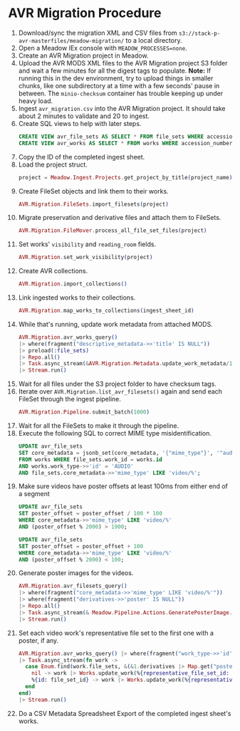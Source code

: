 # AVR Migration Procedure

1. Download/sync the migration XML and CSV files from `s3://stack-p-avr-masterfiles/meadow-migration/`
   to a local directory.
2. Open a Meadow IEx console with `MEADOW_PROCESSES=none`.
3. Create an AVR Migration project in Meadow.
4. Upload the AVR MODS XML files to the AVR Migration project S3 folder and wait a few
   minutes for all the digest tags to populate. **Note:** If running this in the dev environment,
   try to upload things in smaller chunks, like one subdirectory at a time with a few seconds'
   pause in between. The `minio-checksum` container has trouble keeping up under heavy load.
5. Ingest `avr_migration.csv` into the AVR Migration project. It should take about 2 minutes to 
   validate and 20 to ingest.
6. Create SQL views to help with later steps.
   ```sql
   CREATE VIEW avr_file_sets AS SELECT * FROM file_sets WHERE accession_number LIKE 'avr:%' AND accession_number NOT LIKE '%:mods';
   CREATE VIEW avr_works AS SELECT * FROM works WHERE accession_number LIKE 'avr:%';
   ```
7. Copy the ID of the completed ingest sheet.
8. Load the project struct.
   ```elixir
   project = Meadow.Ingest.Projects.get_project_by_title(project_name)
   ```
9. Create FileSet objects and link them to their works.
   ```elixir
   AVR.Migration.FileSets.import_filesets(project)
   ```
10. Migrate preservation and derivative files and attach them to FileSets.
    ```elixir
    AVR.Migration.FileMover.process_all_file_set_files(project)
    ```
11. Set works' `visibility` and `reading_room` fields.
    ```elixir
    AVR.Migration.set_work_visibility(project)
    ```
12. Create AVR collections.
    ```elixir
    AVR.Migration.import_collections()
    ```
13. Link ingested works to their collections.
    ```elixir
    AVR.Migration.map_works_to_collections(ingest_sheet_id)
    ```
14. While that's running, update work metadata from attached MODS.
    ```elixir
    AVR.Migration.avr_works_query()
    |> where(fragment("descriptive_metadata->>'title' IS NULL"))
    |> preload(:file_sets)
    |> Repo.all()
    |> Task.async_stream(&AVR.Migration.Metadata.update_work_metadata/1, timeout: :infinity) 
    |> Stream.run()
    ```
15. Wait for all files under the S3 project folder to have checksum tags.
16. Iterate over `AVR.Migration.list_avr_filesets()` again and send each FileSet through the
    ingest pipeline.
    ```elixir
    AVR.Migration.Pipeline.submit_batch(1000)
    ```
17. Wait for all the FileSets to make it through the pipeline.
18. Execute the following SQL to correct MIME type misidentification.
    ```sql
    UPDATE avr_file_sets 
    SET core_metadata = jsonb_set(core_metadata, '{"mime_type"}', '"audio/mp4"')
    FROM works WHERE file_sets.work_id = works.id 
    AND works.work_type->>'id' = 'AUDIO'
    AND file_sets.core_metadata->>'mime_type' LIKE 'video/%';
    ```
19. Make sure videos have poster offsets at least 100ms from either end of a segment
    ```sql
    UPDATE avr_file_sets
    SET poster_offset = poster_offset / 100 * 100
    WHERE core_metadata->>'mime_type' LIKE 'video/%'
    AND (poster_offset % 2000) > 1900;

    UPDATE avr_file_sets
    SET poster_offset = poster_offset + 100
    WHERE core_metadata->>'mime_type' LIKE 'video/%'
    AND (poster_offset % 2000) < 100;
    ```
20. Generate poster images for the videos.
    ```elixir
    AVR.Migration.avr_filesets_query()
    |> where(fragment("core_metadata->>'mime_type' LIKE 'video/%'"))
    |> where(fragment("derivatives->>'poster' IS NULL"))
    |> Repo.all()
    |> Task.async_stream(& Meadow.Pipeline.Actions.GeneratePosterImage.send_message(%{file_set_id: &1.id}, %{}))
    |> Stream.run()
    ```
21. Set each video work's representative file set to the first one with a poster, if any.
    ```elixir
    AVR.Migration.avr_works_query() |> where(fragment("work_type->>'id' = 'VIDEO'")) |> Repo.all()
    |> Task.async_stream(fn work ->
      case Enum.find(work.file_sets, &(&1.derivatives |> Map.get("poster"))) do
        nil -> work |> Works.update_work(%{representative_file_set_id: nil})
        %{id: file_set_id} -> work |> Works.update_work(%{representative_file_set_id: file_set_id})
      end
    end)
    |> Stream.run()
    ```
22. Do a CSV Metadata Spreadsheet Export of the completed ingest sheet's works.
